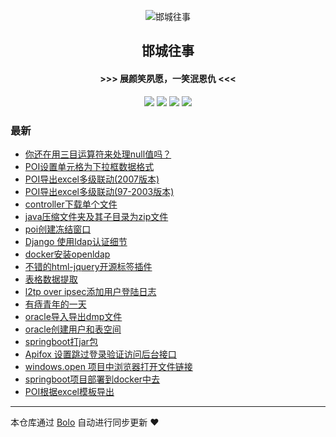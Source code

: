 <p align="center"><img alt="邯城往事" src="https://img.hacpai.com/file/2019/11/guohui-e67e7b3b.png"></p><h2 align="center">
邯城往事
</h2>

<h4 align="center">               >>>  展颜笑夙愿，一笑泯恩仇 <<<</h4>
<p align="center"><a title="邯城往事" target="_blank" href="https://github.com/cuijianzhe/bolo-blog"><img src="https://img.shields.io/github/last-commit/cuijianzhe/bolo-blog.svg?style=flat-square&color=FF9900"></a>
<a title="GitHub repo size in bytes" target="_blank" href="https://github.com/cuijianzhe/bolo-blog"><img src="https://img.shields.io/github/repo-size/cuijianzhe/bolo-blog.svg?style=flat-square"></a>
<a title="Bolo Version" target="_blank" href="https://github.com/adlered/bolo-solo"><img src="https://img.shields.io/badge/bolo-v2.2 稳定版-f1e05a.svg?style=flat-square&color=blueviolet"></a>
<a title="Hits" target="_blank" href="https://github.com/88250/hits"><img src="https://hits.b3log.org/cuijianzhe/bolo-blog.svg"></a></p>

### 最新

* [你还在用三目运算符来处理null值吗？](https://117.50.64.121/articles/2021/01/12/1610431157208.html)
* [POI设置单元格为下拉框数据格式](https://117.50.64.121/articles/2021/01/06/1609898009691.html)
* [POI导出excel多级联动(2007版本)](https://117.50.64.121/articles/2021/01/06/1609897912315.html)
* [POI导出excel多级联动(97-2003版本)](https://117.50.64.121/articles/2021/01/06/1609897636065.html)
* [controller下载单个文件](https://117.50.64.121/articles/2020/12/31/1609408102061.html)
* [java压缩文件夹及其子目录为zip文件](https://117.50.64.121/articles/2020/12/31/1609407912804.html)
* [poi创建冻结窗口](https://117.50.64.121/articles/2020/12/31/1609377331431.html)
* [Django 使用ldap认证细节](https://117.50.64.121/articles/2020/12/26/1608967701991.html)
* [docker安装openldap](https://117.50.64.121/articles/2020/12/26/1608954747714.html)
* [不错的html-jquery开源标签插件](https://117.50.64.121/articles/2020/12/16/1608106179503.html)
* [表格数据提取](https://117.50.64.121/articles/2020/12/15/1608011698349.html)
* [l2tp over ipsec添加用户登陆日志](https://117.50.64.121/articles/2020/12/08/1607423229345.html)
* [有痔青年的一天](https://117.50.64.121/articles/2020/12/07/1607324800586.html)
* [oracle导入导出dmp文件](https://117.50.64.121/articles/2020/12/02/1606897629822.html)
* [oracle创建用户和表空间](https://117.50.64.121/articles/2020/12/02/1606896650958.html)
* [springboot打jar包](https://117.50.64.121/articles/2020/12/02/1606892844720.html)
* [Apifox 设置跳过登录验证访问后台接口](https://117.50.64.121/articles/2020/11/11/1605079742459.html)
* [windows.open 项目中浏览器打开文件链接](https://117.50.64.121/articles/2020/11/11/1605065502617.html)
* [springboot项目部署到docker中去](https://117.50.64.121/articles/2020/11/02/1604320148485.html)
* [POI根据excel模板导出](https://117.50.64.121/articles/2020/10/31/1604118607712.html)



---

本仓库通过 [Bolo](https://github.com/adlered/bolo-solo) 自动进行同步更新 ❤️ 